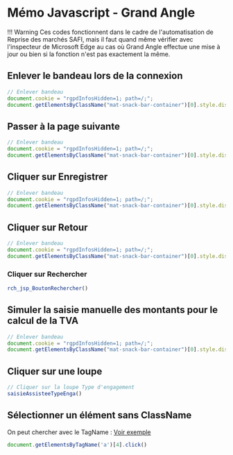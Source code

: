 # Mémo Javascript - Grand Angle

!!! Warning
    Ces codes fonctionnent dans le cadre de l'automatisation de Reprise des marchés SAFI, mais il faut quand même vérifier avec l'inspecteur de Microsoft Edge au cas où Grand Angle effectue une mise à jour ou bien si la fonction n'est pas exactement la même.

## Enlever le bandeau lors de la connexion
``` javascript
// Enlever bandeau
document.cookie = "rgpdInfosHidden=1; path=/;";
document.getElementsByClassName("mat-snack-bar-container")[0].style.display = "none";
```

## Passer à la page suivante
``` javascript
// Enlever bandeau
document.cookie = "rgpdInfosHidden=1; path=/;";
document.getElementsByClassName("mat-snack-bar-container")[0].style.display = "none";
```


## Cliquer sur Enregistrer
``` javascript
// Enlever bandeau
document.cookie = "rgpdInfosHidden=1; path=/;";
document.getElementsByClassName("mat-snack-bar-container")[0].style.display = "none";
```
## Cliquer sur Retour
``` javascript
// Enlever bandeau
document.cookie = "rgpdInfosHidden=1; path=/;";
document.getElementsByClassName("mat-snack-bar-container")[0].style.display = "none";
```
### Cliquer sur Rechercher
```javascript
rch_jsp_BoutonRechercher()
```

## Simuler la saisie manuelle des montants pour le calcul de la TVA
``` javascript
// Enlever bandeau
document.cookie = "rgpdInfosHidden=1; path=/;";
document.getElementsByClassName("mat-snack-bar-container")[0].style.display = "none";
```

## Cliquer sur une loupe
```javascript
// Cliquer sur la loupe Type d'engagement
saisieAssisteeTypeEnga()
```

## Sélectionner un élément sans ClassName
On peut chercher avec le TagName : [Voir exemple](../SAFI/B_CreationNouveauMarche.md)
```javascript
document.getElementsByTagName('a')[4].click()
```